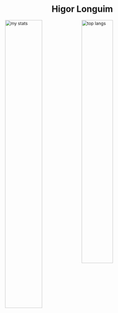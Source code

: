 <div align="center">
  <h1><strong>Higor Longuim</strong></h1>
</div>

<img alt="my stats" align="left" width="49%" src="https://github-readme-stats.vercel.app/api?username=HigorLonguim&show_icons=true&include_all_commits=true&count_private=true&theme=radical" />
<img alt="top langs" align="left" width="45%" src="https://github-readme-stats.vercel.app/api/top-langs/?username=HigorLonguim&layout=compact&theme=radical" />


